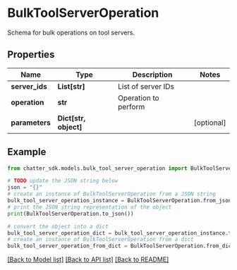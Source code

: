 # BulkToolServerOperation

Schema for bulk operations on tool servers.

## Properties

Name | Type | Description | Notes
------------ | ------------- | ------------- | -------------
**server_ids** | **List[str]** | List of server IDs | 
**operation** | **str** | Operation to perform | 
**parameters** | **Dict[str, object]** |  | [optional] 

## Example

```python
from chatter_sdk.models.bulk_tool_server_operation import BulkToolServerOperation

# TODO update the JSON string below
json = "{}"
# create an instance of BulkToolServerOperation from a JSON string
bulk_tool_server_operation_instance = BulkToolServerOperation.from_json(json)
# print the JSON string representation of the object
print(BulkToolServerOperation.to_json())

# convert the object into a dict
bulk_tool_server_operation_dict = bulk_tool_server_operation_instance.to_dict()
# create an instance of BulkToolServerOperation from a dict
bulk_tool_server_operation_from_dict = BulkToolServerOperation.from_dict(bulk_tool_server_operation_dict)
```
[[Back to Model list]](../README.md#documentation-for-models) [[Back to API list]](../README.md#documentation-for-api-endpoints) [[Back to README]](../README.md)



